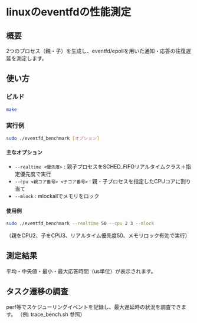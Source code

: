 # linuxのeventfdの性能測定

## 概要
2つのプロセス（親・子）を生成し、eventfd/epollを用いた通知・応答の往復遅延を測定します。

## 使い方

### ビルド
```sh
make
```

### 実行例
```sh
sudo ./eventfd_benchmark [オプション]
```

#### 主なオプション
- `--realtime <優先度>` : 親子プロセスをSCHED_FIFOリアルタイムクラス＋指定優先度で実行
- `--cpu <親コア番号> <子コア番号>` : 親・子プロセスを指定したCPUコアに割り当て
- `--mlock` : mlockallでメモリをロック

#### 使用例
```sh
sudo ./eventfd_benchmark --realtime 50 --cpu 2 3 --mlock
```
（親をCPU2、子をCPU3、リアルタイム優先度50、メモリロック有効で実行）

## 測定結果
平均・中央値・最小・最大応答時間（us単位）が表示されます。

## タスク遷移の調査
perf等でスケジューリングイベントを記録し、最大遅延時の状況を調査できます。
（例: trace_bench.sh 参照）



